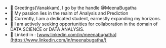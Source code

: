 - 👋 Greetings(Vanakkam), I go by the handle @MeenaBugatha
- 👀 My passion lies in the realm of Analysis and Prediction
- 🌱 Currently, I am a dedicated student, earnestly expanding my horizons.
- 💞️  I am actively seeking opportunities for collaboration in the domain of DATA SCIENCE or DATA ANALYSIS.
- 💼 Linked in : [www.linkedin.com/in/meenabugatha](https://www.linkedin.com/in/meenabugatha/)


<!---
MeenaBugatha/MeenaBugatha is a ✨ special ✨ repository because its `README.md` (this file) appears on your GitHub profile.
You can click the Preview link to take a look at your changes.
--->
